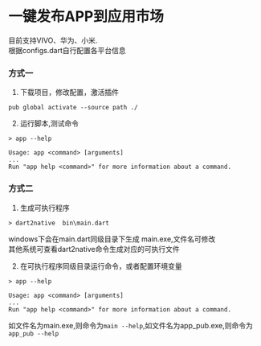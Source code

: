 # 一键发布APP到应用市场


目前支持VIVO、华为、小米.    
根据configs.dart自行配置各平台信息    


### 方式一  
1. 下载项目，修改配置，激活插件
```
pub global activate --source path ./
```

2. 运行脚本,测试命令
```
> app --help

Usage: app <command> [arguments]
...
Run "app help <command>" for more information about a command.
```
    
### 方式二
1. 生成可执行程序
```
> dart2native  bin\main.dart
```
windows下会在main.dart同级目录下生成 main.exe,文件名可修改    
其他系统可查看dart2native命令生成对应的可执行文件

2. 在可执行程序同级目录运行命令，或者配置环境变量    
```
> app --help

Usage: app <command> [arguments]
...
Run "app help <command>" for more information about a command.
```
如文件名为main.exe,则命令为`main --help`,如文件名为app_pub.exe,则命令为`app_pub --help`